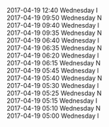 2017-04-19 12:40 Wednesday  I  
2017-04-19 09:50 Wednesday  N  
2017-04-19 09:40 Wednesday  I  
2017-04-19 09:35 Wednesday  N  
2017-04-19 06:40 Wednesday  I  
2017-04-19 06:35 Wednesday  N  
2017-04-19 06:20 Wednesday  I  
2017-04-19 06:15 Wednesday  N  
2017-04-19 05:45 Wednesday  I  
2017-04-19 05:40 Wednesday  N  
2017-04-19 05:30 Wednesday  I  
2017-04-19 05:25 Wednesday  N  
2017-04-19 05:15 Wednesday  I  
2017-04-19 05:10 Wednesday  N  
2017-04-19 05:00 Wednesday  I  
